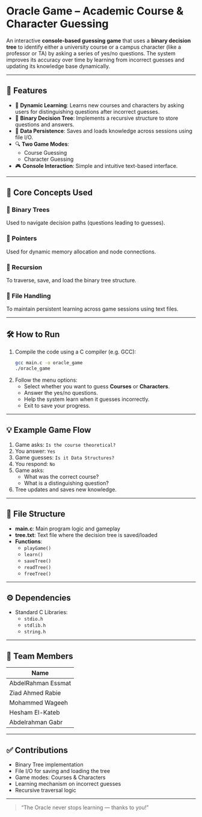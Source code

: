 
# Oracle Game – Academic Course & Character Guessing

An interactive **console-based guessing game** that uses a **binary decision tree** to identify either a university course or a campus character (like a professor or TA) by asking a series of yes/no questions. The system improves its accuracy over time by learning from incorrect guesses and updating its knowledge base dynamically.

---

## 🧠 Features

- 🔁 **Dynamic Learning**: Learns new courses and characters by asking users for distinguishing questions after incorrect guesses.
- 🌲 **Binary Decision Tree**: Implements a recursive structure to store questions and answers.
- 💾 **Data Persistence**: Saves and loads knowledge across sessions using file I/O.
- 🔍 **Two Game Modes**:
  - Course Guessing
  - Character Guessing
- 🎮 **Console Interaction**: Simple and intuitive text-based interface.

---

## 🧱 Core Concepts Used

### 🔄 Binary Trees
Used to navigate decision paths (questions leading to guesses).

### 📌 Pointers
Used for dynamic memory allocation and node connections.

### 🔁 Recursion
To traverse, save, and load the binary tree structure.

### 💾 File Handling
To maintain persistent learning across game sessions using text files.

---

## 🛠️ How to Run

1. Compile the code using a C compiler (e.g. GCC):
   ```bash
   gcc main.c -o oracle_game
   ./oracle_game
   ```
2. Follow the menu options:
   - Select whether you want to guess **Courses** or **Characters**.
   - Answer the yes/no questions.
   - Help the system learn when it guesses incorrectly.
   - Exit to save your progress.

---

## 💡 Example Game Flow

1. Game asks: `Is the course theoretical?`
2. You answer: `Yes`
3. Game guesses: `Is it Data Structures?`
4. You respond: `No`
5. Game asks:
   - What was the correct course?
   - What is a distinguishing question?
6. Tree updates and saves new knowledge.

---

## 🧾 File Structure

- **main.c**: Main program logic and gameplay
- **tree.txt**: Text file where the decision tree is saved/loaded
- **Functions**:
  - `playGame()`
  - `learn()`
  - `saveTree()`
  - `readTree()`
  - `freeTree()`

---

## ⚙️ Dependencies

- Standard C Libraries:
  - `stdio.h`
  - `stdlib.h`
  - `string.h`

---

## 👥 Team Members

| Name                    |
|-------------------------|
| AbdelRahman Essmat      |
| Ziad Ahmed Rabie        |
| Mohammed Wageeh         |
| Hesham El-Kateb         |
| Abdelrahman Gabr        |
---

## ✅ Contributions

- Binary Tree implementation
- File I/O for saving and loading the tree
- Game modes: Courses & Characters
- Learning mechanism on incorrect guesses
- Recursive traversal logic

---

> “The Oracle never stops learning — thanks to you!”
